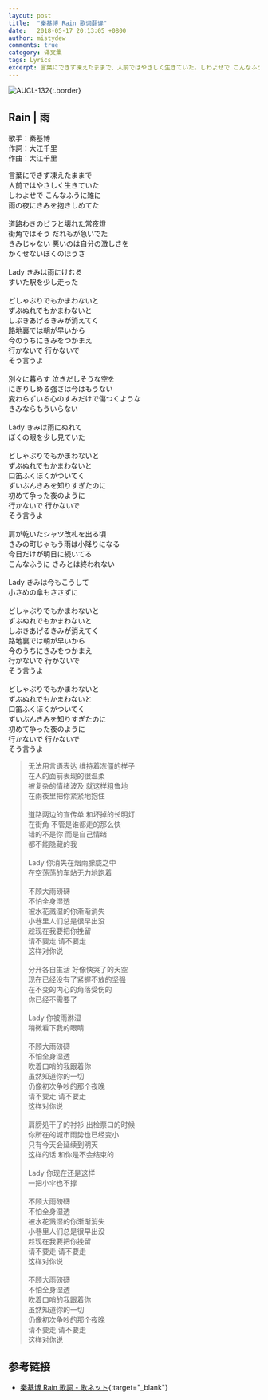 ```yaml
---
layout: post
title:  "秦基博 Rain 歌词翻译"
date:   2018-05-17 20:13:05 +0800
author: mistydew
comments: true
category: 译文集
tags: Lyrics
excerpt: 言葉にできず凍えたままで、人前ではやさしく生きていた。しわよせで こんなふうに雑に、雨の夜にきみを抱きしめてた。
---
```

![AUCL-132](https://is1-ssl.mzstatic.com/image/thumb/Music118/v4/81/61/07/816107fe-268c-6e7b-752b-ba444cd6c694/source/600x600bb.jpg){:.border}

## Rain | 雨

歌手：秦基博<br>
作詞：大江千里<br>
作曲：大江千里

<div class="lyric-original">
<p>
言葉にできず凍えたままで<br>
人前ではやさしく生きていた<br>
しわよせで こんなふうに雑に<br>
雨の夜にきみを抱きしめてた<br>
<br>
道路わきのビラと壊れた常夜燈<br>
街角ではそう だれもが急いでた<br>
きみじゃない 悪いのは自分の激しさを<br>
かくせないぼくのほうさ<br>
<br>
Lady きみは雨にけむる<br>
すいた駅を少し走った<br>
<br>
どしゃぶりでもかまわないと<br>
ずぶぬれでもかまわないと<br>
しぶきあげるきみが消えてく<br>
路地裏では朝が早いから<br>
今のうちにきみをつかまえ<br>
行かないで 行かないで<br>
そう言うよ<br>
<br>
別々に暮らす 泣きだしそうな空を<br>
にぎりしめる強さは今はもうない<br>
変わらずいる心のすみだけで傷つくような<br>
きみならもういらない<br>
<br>
Lady きみは雨にぬれて<br>
ぼくの眼を少し見ていた<br>
<br>
どしゃぶりでもかまわないと<br>
ずぶぬれでもかまわないと<br>
口笛ふくぼくがついてく<br>
ずいぶんきみを知りすぎたのに<br>
初めて争った夜のように<br>
行かないで 行かないで<br>
そう言うよ<br>
<br>
肩が乾いたシャツ改札を出る頃<br>
きみの町じゃもう雨は小降りになる<br>
今日だけが明日に続いてる<br>
こんなふうに きみとは終われない<br>
<br>
Lady きみは今もこうして<br>
小さめの傘もささずに<br>
<br>
どしゃぶりでもかまわないと<br>
ずぶぬれでもかまわないと<br>
しぶきあげるきみが消えてく<br>
路地裏では朝が早いから<br>
今のうちにきみをつかまえ<br>
行かないで 行かないで<br>
そう言うよ<br>
<br>
どしゃぶりでもかまわないと<br>
ずぶぬれでもかまわないと<br>
口笛ふくぼくがついてく<br>
ずいぶんきみを知りすぎたのに<br>
初めて争った夜のように<br>
行かないで 行かないで<br>
そう言うよ
</p>
</div>

<div class="lyric-translation">
<blockquote>
无法用言语表达 维持着冻僵的样子<br>
在人的面前表现的很温柔<br>
被复杂的情绪波及 就这样粗鲁地<br>
在雨夜里把你紧紧地抱住<br>
<br>
道路两边的宣传单 和坏掉的长明灯<br>
在街角 不管是谁都走的那么快<br>
错的不是你 而是自己情绪<br>
都不能隐藏的我<br>
<br>
Lady 你消失在烟雨朦胧之中<br>
在空荡荡的车站无力地跑着<br>
<br>
不顾大雨磅礴<br>
不怕全身湿透<br>
被水花溅湿的你渐渐消失<br>
小巷里人们总是很早出没<br>
趁现在我要把你挽留<br>
请不要走 请不要走<br>
这样对你说<br>
<br>
分开各自生活 好像快哭了的天空<br>
现在已经没有了紧握不放的坚强<br>
在不变的内心的角落受伤的<br>
你已经不需要了<br>
<br>
Lady 你被雨淋湿<br>
稍微看下我的眼睛<br>
<br>
不顾大雨磅礴<br>
不怕全身湿透<br>
吹着口哨的我跟着你<br>
虽然知道你的一切<br>
仍像初次争吵的那个夜晚<br>
请不要走 请不要走<br>
这样对你说<br>
<br>
肩膀処干了的衬衫 出检票口的时候<br>
你所在的城市雨势也已经变小<br>
只有今天会延续到明天<br>
这样的话 和你是不会结束的<br>
<br>
Lady 你现在还是这样<br>
一把小伞也不撑<br>
<br>
不顾大雨磅礴<br>
不怕全身湿透<br>
被水花溅湿的你渐渐消失<br>
小巷里人们总是很早出没<br>
趁现在我要把你挽留<br>
请不要走 请不要走<br>
这样对你说<br>
<br>
不顾大雨磅礴<br>
不怕全身湿透<br>
吹着口哨的我跟着你<br>
虽然知道你的一切<br>
仍像初次争吵的那个夜晚<br>
请不要走 请不要走<br>
这样对你说
</blockquote>
</div>

## 参考链接

* [秦基博 Rain 歌詞 - 歌ネット](https://www.uta-net.com/song/146922){:target="_blank"}

